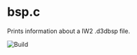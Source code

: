 # bsp.c
Prints information about a IW2 .d3dbsp file.

![Build](https://github.com/riicchhaarrd/bsp.c/actions/workflows/cmake-multi-platform.yml/badge.svg)

